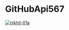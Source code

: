 # GitHubApi567

[![nikhil-01a](https://circleci.com/gh/nikhil-01a/GitHubApi567.svg?style=shield&circle-token=f906a51c702ca90c7d6f465407c53e84c35d8fcd)](https://app.circleci.com/pipelines/github/<nikhil-01a>/<GitHubApi567>?branch=main&filter=all)
